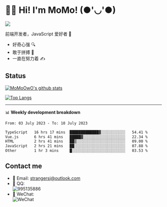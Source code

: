 # 👨‍🎓 Hi! I'm MoMo! (●'◡'●)

[![](https://img.shields.io/badge/-@MoMoOwO-%23181717?style=flat-square&logo=github)](https://github.com/MoMoOwO)

前端开发者，JavaScript 爱好者 💖
- 好奇心强 🔍
- 敢于拼搏 💪
- 一直在努力着 ✍

## Status

[![MoMoOwO's github stats](https://github-readme-stats.vercel.app/api?username=MoMoOwO&show_icons=true&theme=tokyonight)](https://github.com/MoMoOwO)

[![Top Langs](https://github-readme-stats.vercel.app/api/top-langs/?username=MoMoOwO&layout=compact&theme=tokyonight)](https://github.com/MoMoOwO)

---

📊 **Weekly development breakdown**

<!--START_SECTION:waka-->

```txt
From: 03 July 2023 - To: 10 July 2023

TypeScript   16 hrs 17 mins  █████████████▓░░░░░░░░░░░   54.41 %
Vue.js       6 hrs 41 mins   █████▓░░░░░░░░░░░░░░░░░░░   22.34 %
HTML         2 hrs 41 mins   ██▒░░░░░░░░░░░░░░░░░░░░░░   09.00 %
JavaScript   2 hrs 21 mins   ██░░░░░░░░░░░░░░░░░░░░░░░   07.88 %
Other        1 hr 3 mins     █░░░░░░░░░░░░░░░░░░░░░░░░   03.53 %
```

<!--END_SECTION:waka-->

## Contact me

- 📧 Email: strangersj@outlook.com
- 🐧 QQ:  
  ![995135886](https://i.loli.net/2020/11/27/Yx6eDSQi34Va5IA.jpg)
- 💭 WeChat:  
  ![WeChat](https://i.loli.net/2020/11/27/wWX6uVoIQqig5KP.jpg)
  
